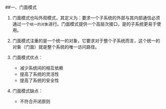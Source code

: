 ##一、门面模式

1. 门面模式也叫外观模式，其定义为：要求一个子系统的外部与其内部通信必须通过一个`统一的对象`进行。门面模式提供一个高层次接口，是的子系统更易于使用。

2. 门面模式注重的是一个统一的对象，它要求对于整个子系统而言，这个统一的对象（门面）就是整个系统的唯一访问路径。

3. 门面模式优点：
    - 减少系统间的相互依赖
    - 提高了系统的灵活性
    - 提高了系统的安全性

4. 门面模式缺点：
    - 不符合开闭原则